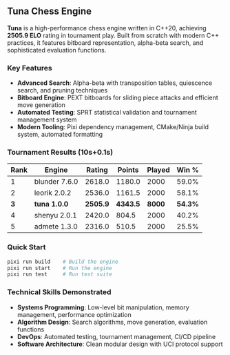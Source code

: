 ## Tuna Chess Engine

**Tuna** is a high-performance chess engine written in C++20, achieving **2505.9 ELO** rating in tournament play. Built from scratch with modern C++ practices, it features bitboard representation, alpha-beta search, and sophisticated evaluation functions.

### Key Features
- **Advanced Search**: Alpha-beta with transposition tables, quiescence search, and pruning techniques
- **Bitboard Engine**: PEXT bitboards for sliding piece attacks and efficient move generation
- **Automated Testing**: SPRT statistical validation and tournament management system
- **Modern Tooling**: Pixi dependency management, CMake/Ninja build system, automated formatting

### Tournament Results (10s+0.1s)
| Rank | Engine | Rating | Points | Played | Win % |
|------|--------|--------|--------|--------|-------|
| 1 | blunder 7.6.0 | 2618.0 | 1180.0 | 2000 | 59.0% |
| 2 | leorik 2.0.2 | 2536.0 | 1161.5 | 2000 | 58.1% |
| **3** | **tuna 1.0.0** | **2505.9** | **4343.5** | **8000** | **54.3%** |
| 4 | shenyu 2.0.1 | 2420.0 | 804.5 | 2000 | 40.2% |
| 5 | admete 1.3.0 | 2316.0 | 510.5 | 2000 | 25.5% |

### Quick Start
```bash
pixi run build    # Build the engine
pixi run start    # Run the engine
pixi run test     # Run test suite
```

### Technical Skills Demonstrated
- **Systems Programming**: Low-level bit manipulation, memory management, performance optimization
- **Algorithm Design**: Search algorithms, move generation, evaluation functions
- **DevOps**: Automated testing, tournament management, CI/CD pipeline
- **Software Architecture**: Clean modular design with UCI protocol support
